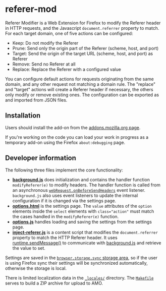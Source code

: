 # referer-mod

Referer Modifier is a Web Extension for Firefox to modify the Referer header in HTTP requests, and the Javascript `document.referrer` property to match. For each target domain, one of five actions can be configured:

* Keep: Do not modify the Referer
* Prune: Send only the origin part of the Referer (scheme, host, and port)
* Target: Send the origin of the target URL (scheme, host, and port) as Referer
* Remove: Send no Referer at all
* Replace: Replace the Referer with a configured value

You can configure default actions for requests originating from the same domain, and any other request not matching a domain rule. The "replace" and "target" actions will create a Referer header if necessary, the others only modify or remove existing ones. The configuration can be exported as and imported from JSON files.

## Installation

Users should install the add-on from the [addons.mozilla.org page](https://addons.mozilla.org/firefox/addon/referer-modifier/).

If you're working on the code you can load your work in progress as a temporary add-on using the Firefox `about:debugging` page.

## Developer information

The following three files implement the core functionality:

* [**background.js**](./background.js) does initialization and contains the handler function `modifyReferer(e)` to modify headers. The handler function is called from an asynchronous [`webRequest.onBeforeSendHeaders`](https://developer.mozilla.org/en-US/docs/Mozilla/Add-ons/WebExtensions/API/webRequest/onBeforeSendHeaders) event listener. `background.js` also uses event listeners to update the internal configuration if it is changed via the settings page.
* [**options.html**](./options.html) is the settings page. The `value` attributes of the `option` elements inside the `select` elements with `class="action"` must match the cases handled in the `modifyReferer(e)` function.
* [**options.js**](./options.js) handles loading and saving the settings from the settings page.
* [**inject-referer.js**](./inject-referer.js) is a content script that modifies the `document.referrer` property to match the HTTP Referer header. It uses [runtime.sendMessage()](https://developer.mozilla.org/en-US/docs/Mozilla/Add-ons/WebExtensions/API/runtime/sendMessage) to communicate with [background.js](./background.js) and retrieve the value to set.

Settings are saved in the [`browser.storage.sync` storage area](https://developer.mozilla.org/en-US/docs/Mozilla/Add-ons/WebExtensions/API/storage/sync), so if the user is using Firefox sync their settings will be synchronized automatically, otherwise the storage is local.

There is limited localization data in the [`_locales/`](./_locales/) directory. The [`Makefile`](./Makefile) serves to build a ZIP archive for upload to AMO.
